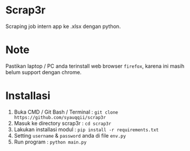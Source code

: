 # Scrap3r
Scraping job intern app ke .xlsx dengan python.

# Note
Pastikan laptop / PC anda terinstall web browser ```firefox```, karena ini masih belum support dengan chrome.

# Installasi
1. Buka CMD / Git Bash / Terminal : ```git clone https://github.com/syauqqii/scrap3r```
2. Masuk ke directory scrap3r : ```cd scrap3r```
3. Lakukan installasi modul : ```pip install -r requirements.txt```
4. Setting ```username``` & ```password``` anda di file ```env.py```
5. Run program : ```python main.py```
